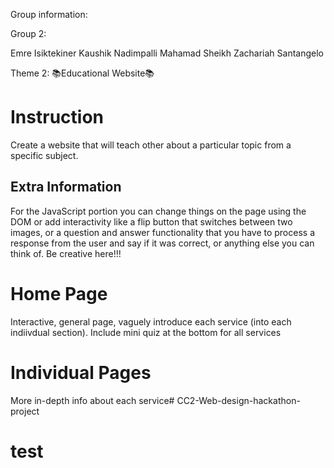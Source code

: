 Group information:

Group 2:

Emre Isiktekiner
Kaushik Nadimpalli
Mahamad Sheikh
Zachariah Santangelo

Theme 2: 📚Educational Website📚

# Instruction
Create a website that will teach other about a particular topic from a specific subject.

## Extra Information

For the JavaScript portion you can change things on the page using the DOM or add interactivity like a flip button that switches between two images, or a question and answer functionality that you have to process a response from the user and say if it was correct, or anything else you can think of. Be creative here!!!


# Home Page
Interactive,  general page, vaguely introduce each service (into each indiivdual section).
Include mini quiz at the bottom for all services

# Individual Pages
More in-depth info about each service# CC2-Web-design-hackathon-project
# test
